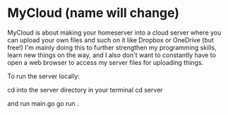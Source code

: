 # MyCloud (name will change)

MyCloud is about making your homeserver into a cloud server where you can upload your own files and such on it like Dropbox or OneDrive (but free!)
I'm mainly doing this to further strengthen my programming skills, learn new things on the way, and I also don't want to constantly have to open a web browser to access my server files for uploading things.

To run the server locally:

cd into the server directory in your terminal
    cd server

and run main.go
    go run .
